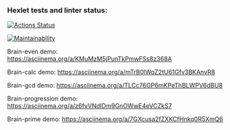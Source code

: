 ### Hexlet tests and linter status:
[![Actions Status](https://github.com/daevv/frontend-project-44/workflows/hexlet-check/badge.svg)](https://github.com/daevv/frontend-project-44/actions)

[![Maintainability](https://api.codeclimate.com/v1/badges/b2a8d43e5d054af1f922/maintainability)](https://codeclimate.com/github/daevv/frontend-project-44/maintainability)

Brain-even demo: https://asciinema.org/a/KMuMzM5jPunTkPmwFSs8z368A

Brain-calc demo: https://asciinema.org/a/mTrB0lWqZ2tU61Gfv3BKAnvR8

Brain-gcd demo: https://asciinema.org/a/TLCc76GP6mKPeThBLWPV6dBU8

Brain-progression demo: https://asciinema.org/a/z6fvVNdIDm9GnOWwE4eVCZkS7

Brain-prime demo: https://asciinema.org/a/7GXcusa2fZXKCfHnkq0R5XmQ6